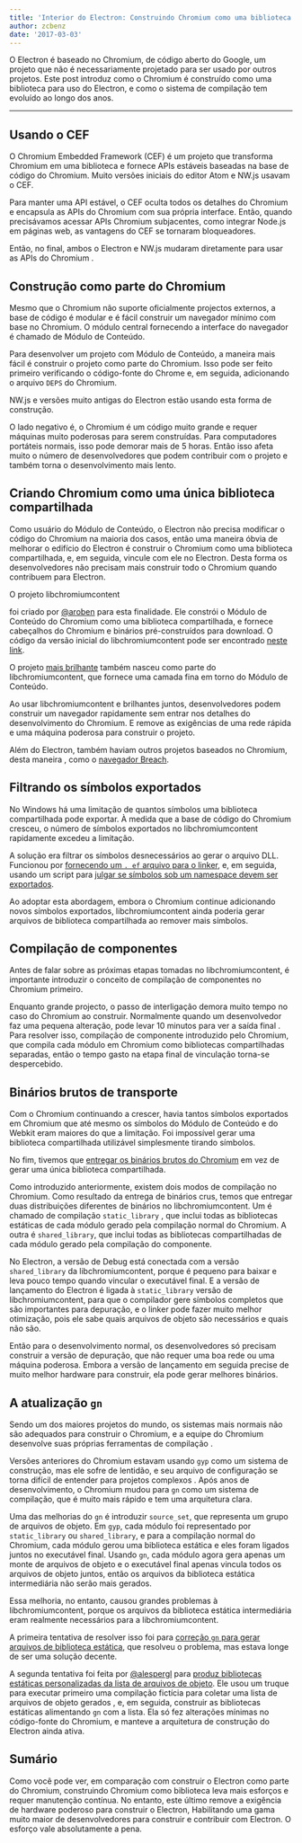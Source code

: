 ```yaml
---
title: 'Interior do Electron: Construindo Chromium como uma biblioteca'
author: zcbenz
date: '2017-03-03'
---
```


O Electron é baseado no Chromium, de código aberto do Google, um projeto que não é necessariamente projetado para ser usado por outros projetos. Este post introduz como o Chromium é construído como uma biblioteca para uso do Electron, e como o sistema de compilação tem evoluído ao longo dos anos.

---

## Usando o CEF

O Chromium Embedded Framework (CEF) é um projeto que transforma Chromium em uma biblioteca e fornece APIs estáveis baseadas na base de código do Chromium. Muito versões iniciais do editor Atom e NW.js usavam o CEF.

Para manter uma API estável, o CEF oculta todos os detalhes do Chromium e encapsula as APIs do Chromium com sua própria interface. Então, quando precisávamos acessar APIs Chromium subjacentes, como integrar Node.js em páginas web, as vantagens do CEF se tornaram bloqueadores.

Então, no final, ambos o Electron e NW.js mudaram diretamente para usar as APIs do Chromium .

## Construção como parte do Chromium

Mesmo que o Chromium não suporte oficialmente projectos externos, a base de código é modular e é fácil construir um navegador mínimo com base no Chromium. O módulo central fornecendo a interface do navegador é chamado de Módulo de Conteúdo.

Para desenvolver um projeto com Módulo de Conteúdo, a maneira mais fácil é construir o projeto como parte do Chromium. Isso pode ser feito primeiro verificando o código-fonte do Chrome e, em seguida, adicionando o arquivo `DEPS` do Chromium.

NW.js e versões muito antigas do Electron estão usando esta forma de construção.

O lado negativo é, o Chromium é um código muito grande e requer máquinas muito poderosas para serem construídas. Para computadores portáteis normais, isso pode demorar mais de 5 horas. Então isso afeta muito o número de desenvolvedores que podem contribuir com o projeto e também torna o desenvolvimento mais lento.

## Criando Chromium como uma única biblioteca compartilhada

Como usuário do Módulo de Conteúdo, o Electron não precisa modificar o código do Chromium na maioria dos casos, então uma maneira óbvia de melhorar o edifício do Electron é construir o Chromium como uma biblioteca compartilhada, e, em seguida, vincule com ele no Electron. Desta forma os desenvolvedores não precisam mais construir todo o Chromium quando contribuem para Electron.

O projeto</a> libchromiumcontent

foi criado por [@aroben](https://github.com/aroben) para esta finalidade. Ele constrói o Módulo de Conteúdo do Chromium como uma biblioteca compartilhada, e fornece cabeçalhos do Chromium e binários pré-construídos para download. O código da versão inicial do libchromiumcontent pode ser encontrado [neste link](https://github.com/electron/libchromiumcontent/tree/873daa8c57efa053d48aa378ac296b0a1206822c).</p> 

O projeto [mais brilhante](https://github.com/electron/brightray) também nasceu como parte do libchromiumcontent, que fornece uma camada fina em torno do Módulo de Conteúdo.

Ao usar libchromiumcontent e brilhantes juntos, desenvolvedores podem construir um navegador rapidamente sem entrar nos detalhes do desenvolvimento do Chromium. E remove as exigências de uma rede rápida e uma máquina poderosa para construir o projeto.

Além do Electron, também haviam outros projetos baseados no Chromium, desta maneira , como o [navegador Breach](https://www.quora.com/Is-Breach-Browser-still-in-development).



## Filtrando os símbolos exportados

No Windows há uma limitação de quantos símbolos uma biblioteca compartilhada pode exportar. À medida que a base de código do Chromium cresceu, o número de símbolos exportados no libchromiumcontent rapidamente excedeu a limitação.

A solução era filtrar os símbolos desnecessários ao gerar o arquivo DLL. Funcionou por [fornecendo um `. ef` arquivo para o linker](https://github.com/electron/libchromiumcontent/pull/11/commits/85ca0f60208eef2c5013a29bb4cf3d21feb5030b), e, em seguida, usando um script para [julgar se símbolos sob um namespace devem ser exportados](https://github.com/electron/libchromiumcontent/pull/47/commits/d2fed090e47392254f2981a56fe4208938e538cd).

Ao adoptar esta abordagem, embora o Chromium continue adicionando novos símbolos exportados, libchromiumcontent ainda poderia gerar arquivos de biblioteca compartilhada ao remover mais símbolos.



## Compilação de componentes

Antes de falar sobre as próximas etapas tomadas no libchromiumcontent, é importante introduzir o conceito de compilação de componentes no Chromium primeiro.

Enquanto grande projecto, o passo de interligação demora muito tempo no caso do Chromium ao construir. Normalmente quando um desenvolvedor faz uma pequena alteração, pode levar 10 minutos para ver a saída final . Para resolver isso, compilação de componente introduzido pelo Chromium, que compila cada módulo em Chromium como bibliotecas compartilhadas separadas, então o tempo gasto na etapa final de vinculação torna-se despercebido.



## Binários brutos de transporte

Com o Chromium continuando a crescer, havia tantos símbolos exportados em Chromium que até mesmo os símbolos do Módulo de Conteúdo e do Webkit eram maiores do que a limitação. Foi impossível gerar uma biblioteca compartilhada utilizável simplesmente tirando símbolos.

No fim, tivemos que [entregar os binários brutos do Chromium](https://github.com/electron/libchromiumcontent/pull/98) em vez de gerar uma única biblioteca compartilhada.

Como introduzido anteriormente, existem dois modos de compilação no Chromium. Como resultado da entrega de binários crus, temos que entregar duas distribuições diferentes de binários no libchromiumcontent. Um é chamado de compilação `static_library` , que inclui todas as bibliotecas estáticas de cada módulo gerado pela compilação normal do Chromium. A outra é `shared_library`, que inclui todas as bibliotecas compartilhadas de cada módulo gerado pela compilação do componente.

No Electron, a versão de Debug está conectada com a versão `shared_library` da libchromiumcontent, porque é pequeno para baixar e leva pouco tempo quando vincular o executável final. E a versão de lançamento do Electron é ligada à `static_library` versão de libchromiumcontent, para que o compilador gere símbolos completos que são importantes para depuração, e o linker pode fazer muito melhor otimização, pois ele sabe quais arquivos de objeto são necessários e quais não são.

Então para o desenvolvimento normal, os desenvolvedores só precisam construir a versão de depuração, que não requer uma boa rede ou uma máquina poderosa. Embora a versão de lançamento em seguida precise de muito melhor hardware para construir, ela pode gerar melhores binários.



## A atualização `gn`

Sendo um dos maiores projetos do mundo, os sistemas mais normais não são adequados para construir o Chromium, e a equipe do Chromium desenvolve suas próprias ferramentas de compilação .

Versões anteriores do Chromium estavam usando `gyp` como um sistema de construção, mas ele sofre de lentidão, e seu arquivo de configuração se torna difícil de entender para projetos complexos . Após anos de desenvolvimento, o Chromium mudou para `gn` como um sistema de compilação, que é muito mais rápido e tem uma arquitetura clara.

Uma das melhorias do `gn` é introduzir `source_set`, que representa um grupo de arquivos de objeto. Em `gyp`, cada módulo foi representado por `static_library` ou `shared_library`, e para a compilação normal do Chromium, cada módulo gerou uma biblioteca estática e eles foram ligados juntos no executável final. Usando `gn`, cada módulo agora gera apenas um monte de arquivos de objeto e o executável final apenas vincula todos os arquivos de objeto juntos, então os arquivos da biblioteca estática intermediária não serão mais gerados.

Essa melhoria, no entanto, causou grandes problemas à libchromiumcontent, porque os arquivos da biblioteca estática intermediária eram realmente necessários para a libchromiumcontent.

A primeira tentativa de resolver isso foi para [correção `gn` para gerar arquivos de biblioteca estática](https://github.com/electron/libchromiumcontent/pull/239), que resolveu o problema, mas estava longe de ser uma solução decente.

A segunda tentativa foi feita por [@alespergl](https://github.com/alespergl) para [produz bibliotecas estáticas personalizadas da lista de arquivos de objeto](https://github.com/electron/libchromiumcontent/pull/249). Ele usou um truque para executar primeiro uma compilação fictícia para coletar uma lista de arquivos de objeto gerados , e, em seguida, construir as bibliotecas estáticas alimentando `gn` com a lista. Ela só fez alterações mínimas no código-fonte do Chromium, e manteve a arquitetura de construção do Electron ainda ativa.



## Sumário

Como você pode ver, em comparação com construir o Electron como parte do Chromium, construindo Chromium como biblioteca leva mais esforços e requer manutenção contínua. No entanto, este último remove a exigência de hardware poderoso para construir o Electron, Habilitando uma gama muito maior de desenvolvedores para construir e contribuir com Electron. O esforço vale absolutamente a pena.

